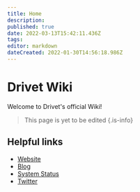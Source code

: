 ```yaml
---
title: Home
description: 
published: true
date: 2022-03-13T15:42:11.436Z
tags: 
editor: markdown
dateCreated: 2022-01-30T14:56:18.986Z
---
```


# Drivet Wiki
Welcome to Drivet's official Wiki!

> This page is yet to be edited
{.is-info}

## Helpful links

- [Website](https://drivet.xyz)
- [Blog](https://blog.drivet.xyz)
- [System Status](https://status.drivet.xyz)
- [Twitter](https://twitter.com/DrivetHQ)